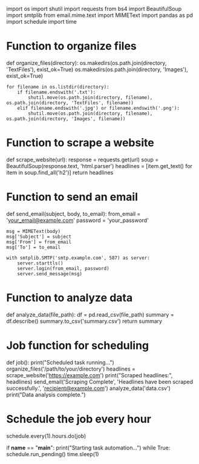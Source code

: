 import os
import shutil
import requests
from bs4 import BeautifulSoup
import smtplib
from email.mime.text import MIMEText
import pandas as pd
import schedule
import time

# Function to organize files
def organize_files(directory):
    os.makedirs(os.path.join(directory, 'TextFiles'), exist_ok=True)
    os.makedirs(os.path.join(directory, 'Images'), exist_ok=True)
    
    for filename in os.listdir(directory):
        if filename.endswith('.txt'):
            shutil.move(os.path.join(directory, filename), os.path.join(directory, 'TextFiles', filename))
        elif filename.endswith('.jpg') or filename.endswith('.png'):
            shutil.move(os.path.join(directory, filename), os.path.join(directory, 'Images', filename))

# Function to scrape a website
def scrape_website(url):
    response = requests.get(url)
    soup = BeautifulSoup(response.text, 'html.parser')
    headlines = [item.get_text() for item in soup.find_all('h2')]
    return headlines

# Function to send an email
def send_email(subject, body, to_email):
    from_email = 'your_email@example.com'
    password = 'your_password'
    
    msg = MIMEText(body)
    msg['Subject'] = subject
    msg['From'] = from_email
    msg['To'] = to_email
    
    with smtplib.SMTP('smtp.example.com', 587) as server:
        server.starttls()
        server.login(from_email, password)
        server.send_message(msg)

# Function to analyze data
def analyze_data(file_path):
    df = pd.read_csv(file_path)
    summary = df.describe()
    summary.to_csv('summary.csv')
    return summary

# Job function for scheduling
def job():
    print("Scheduled task running...")
    organize_files('/path/to/your/directory')
    headlines = scrape_website('https://example.com')
    print("Scraped headlines:", headlines)
    send_email('Scraping Complete', 'Headlines have been scraped successfully.', 'recipient@example.com')
    analyze_data('data.csv')
    print("Data analysis complete.")

# Schedule the job every hour
schedule.every(1).hours.do(job)

if __name__ == "__main__":
    print("Starting task automation...")
    while True:
        schedule.run_pending()
        time.sleep(1)
